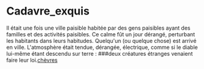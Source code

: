 # Cadavre_exquis

Il était une fois une ville paisible habitée par des gens paisibles ayant des familles et des activités paisibles. Ce calme fût un jour dérangé, perturbant les habitants dans leurs habitudes. Quelqu'un (ou quelque chose) est arrivé en ville. L'atmosphère était tendue, dérangée, électrique, comme si le diable lui-même étant descendu sur terre : ###deux créatures étranges venaient faire leur loi.[chèvres](https://tenor.com/view/goat-goats-dancing-dancing-goats-staying-alive-gif-15040448)

